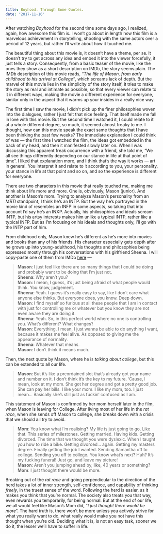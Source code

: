 ```yaml
---
title: Boyhood. Through Some Quotes.
date: "2017-11-16"
---
```


After watching _Boyhood_ for the second time some days ago, I realized, again, how awesome this film is. I won’t go about in length how this film is a marvelous achievement in storytelling, shooting with the same actors over a period of 12 years, but rather I’ll write about how it touched me.

The beautiful thing about this movie is, it doesn’t have a theme, per se. It doesn’t try to get across any idea and embed it into the viewer forcefully, it just tells a story. Consequently, from a basic teaser of the movie, like the ones they show as a short description on IMDb, the story seems plain. The IMDb description of this movie reads, _“The life of Mason, from early childhood to his arrival at College”_, which screams lack of depth. But the marvel of this movie lies in the simplicity of the story itself, it tries to make the story as real and intimate as possible, so that every viewer can relate to it in different ways, making the movie a different experience for everyone, similar only in the aspect that it warms up your insides in a really nice way.

The first time I saw the movie, I didn't pick up the finer philosophies woven into the dialogues, rather I just felt that nice feeling. That itself made me fall in love with this movie. But the second time I watched it, I could relate to it at a whole different degree, so much, it seemed almost freaky to me. I thought, how can this movie speak the exact same thoughts that I have been thinking the past few weeks? The immediate explanation I could think of was — the first time I watched the film, the ideas got embedded in the back of my head, and then it manifested slowly later on. When I was discussing this apparent freak occurrence with a friend, she told me, “We all see things differently depending on our stance in life at that point of time”. I liked that explanation more, and I think that’s the way it works — art in general. You interpret it and relate to it according to you, your personality, your stance in life at that point and so on, and so the experience is different for everyone.

There are two characters in this movie that really touched me, making me think about life more and more. One is, obviously, Mason (junior). And another is Mason’s mom. Trying to analyze Mason’s personality from an _MBTI_ standpoint, I think he’s an INTP. But the way he’s portrayed in the movie kind of resembles an INFP in some aspects, so taking that into account I’d say he’s an INXP. Actually, his philosophies and ideals scream INTP, but his artsy interests makes him unlike a typical INTP, rather like a typical INFP. But as I’m focusing on his ideals and thoughts only, I’ll go with the INTP part of him.

From childhood only, Mason knew he’s different as he’s more into movies and books than any of his friends. His character especially gets depth after he grows up into young-adulthood, his thoughts and philosophies being expressed mostly through his conversations with his girlfriend Sheena. I will copy-paste one of them from IMDb [here](http://www.imdb.com/title/tt1065073/quotes) —

> **Mason**: I just feel like there are so many things that I could be doing and probably want to be doing that I’m just not.  
> **Sheena**: Why aren’t you?  
> **Mason**: I mean, I guess, it’s just being afraid of what people would think. You know, judgement.  
> **Sheena**: Yeah. I guess it’s really easy to say, like I don’t care what anyone else thinks. But everyone does, you know. Deep down.  
> **Mason**: I find myself so furious at all these people that I am in contact with just for controlling me or whatever but you know they are not even aware they are doing it.  
> **Sheena**: Yeah. So, in this perfect world where no one is controlling you. What’s different? What changes?  
> **Mason**: Everything. I mean, I just wanna be able to do anything I want, because it makes me feel alive. As opposed to giving me the appearance of normality.  
> **Sheena**: Whatever that means.  
> **Mason**: I don’t think it means much.

Then, the next quote by Mason, where he is _talking about college_, but this can be extended to all our life.

> **Mason**: But it’s like a preordained slot that’s already got your name and number on it. I don't think it’s the key to my future. ‘Cause, I mean, look at my mom. She got her degree and got a pretty good job. She can pay her bills. I like your mom. I like my mom, too. I just mean... Basically she’s still just as fuckin’ confused as I am.

This statement of Mason is confirmed by her mom herself later in the film, when Mason is leaving for College. After living most of her life in the _rat race_, when she sends off Mason to college, she breaks down with a crisis that we should all try to avoid.

> **Mom**: You know what I’m realising? My life is just going to go. Like that. This series of milestones. Getting married. Having kids. Getting divorced. The time that we thought you were dyslexic. When I taught you how to ride a bike. Getting divorced... again. Getting my masters degree. Finally getting the job I wanted. Sending Samantha off to college. Sending you off to college. You know what’s next? Huh? It’s my fucking funeral! Just go, and leave my picture!  
> **Mason**: Aren’t you jumping ahead by, like, 40 years or something?  
> **Mom**: I just thought there would be more.

Breaking out of the _rat race_ and going perpendicular to the direction of the herd takes a lot of inner strength, self-confidence, and capability of thinking _freely_, in the truest sense of the word. Following the herd is easier, as it makes you think that you’re normal. The society also treats you that way, even rewards you temporarily, for being normal. But at the end of our life, we all would feel like Mason’s Mom did, “_I just thought there would be more_”. The hard truth is, there won’t be more unless you actively strive for what you really want to do, what really would make you not have this thought when you’re old. Deciding what it is, is not an easy task, sooner we do it, the lesser we’ll have to suffer in life.
